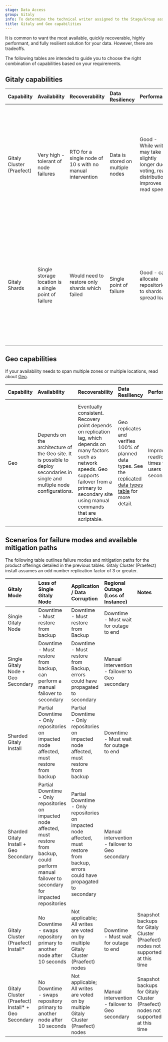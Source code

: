 ```yaml
---
stage: Data Access
group: Gitaly
info: To determine the technical writer assigned to the Stage/Group associated with this page, see https://handbook.gitlab.com/handbook/product/ux/technical-writing/#assignments
title: Gitaly and Geo capabilities
---
```


It is common to want the most available, quickly recoverable, highly performant,
and fully resilient solution for your data. However, there are tradeoffs.

The following tables are intended to guide you to choose the right combination of capabilities based on your requirements.

## Gitaly capabilities

| Capability                | Availability                                         | Recoverability                                            | Data Resiliency                  | Performance                                                                                        | Risks/Trade-offs                                                                                                                                                                                                                                 |
|:--------------------------|:-----------------------------------------------------|:----------------------------------------------------------|:---------------------------------|:---------------------------------------------------------------------------------------------------|:-------------------------------------------------------------------------------------------------------------------------------------------------------------------------------------------------------------------------------------------------|
| Gitaly Cluster (Praefect) | Very high - tolerant of node failures                | RTO for a single node of 10 s with no manual intervention | Data is stored on multiple nodes | Good - While writes may take slightly longer due to voting, read distribution improves read speeds | Trade-off - Slight decrease in write speed for redundant, strongly-consistent storage solution. Risks - [Does not support snapshot backups](praefect/_index.md#snapshot-backup-and-recovery), GitLab backup task can be slow for large data sets |
| Gitaly Shards             | Single storage location is a single point of failure | Would need to restore only shards which failed            | Single point of failure          | Good - can allocate repositories to shards to spread load                                          | Trade-off - Need to manually configure repositories into different shards to balance loads / storage space. Risks - Single point of failure relies on recovery process when single-node failure occurs                                           |

## Geo capabilities

If your availability needs to span multiple zones or multiple locations, read about [Geo](../geo/_index.md).

| Capability | Availability                                                                                                                  | Recoverability                                                                                                                                                                                                            | Data Resiliency                                                                                                                                                       | Performance                                         | Risks/Trade-offs                                                                                                                                                                                                                                     |
|:-----------|:------------------------------------------------------------------------------------------------------------------------------|:--------------------------------------------------------------------------------------------------------------------------------------------------------------------------------------------------------------------------|:----------------------------------------------------------------------------------------------------------------------------------------------------------------------|:----------------------------------------------------|:-----------------------------------------------------------------------------------------------------------------------------------------------------------------------------------------------------------------------------------------------------|
| Geo        | Depends on the architecture of the Geo site. It is possible to deploy secondaries in single and multiple node configurations. | Eventually consistent. Recovery point depends on replication lag, which depends on many factors such as network speeds. Geo supports failover from a primary to secondary site using manual commands that are scriptable. | Geo replicates and verifies 100% of planned data types. See the [replicated data types table](../geo/replication/datatypes.md#replicated-data-types) for more detail. | Improves read/clone times for users of a secondary. | Geo is not intended to replace other backup/restore solutions. Because of replication lag and the possibility of replicating bad data from a primary, customers should also take regular backups of their primary site and test the restore process. |

## Scenarios for failure modes and available mitigation paths

The following table outlines failure modes and mitigation paths for the product offerings detailed in the previous tables.
Gitaly Cluster (Praefect) install assumes an odd number replication factor of 3 or greater.

| Gitaly Mode                                        | Loss of Single Gitaly Node                                                                                                                                     | Application / Data Corruption                                                                                                       | Regional Outage (Loss of Instance)              | Notes                                                                           |
|:---------------------------------------------------|:---------------------------------------------------------------------------------------------------------------------------------------------------------------|:------------------------------------------------------------------------------------------------------------------------------------|:------------------------------------------------|:--------------------------------------------------------------------------------|
| Single Gitaly Node                                 | Downtime - Must restore from backup                                                                                                                            | Downtime - Must restore from Backup                                                                                                 | Downtime - Must wait for outage to end          |                                                                                 |
| Single Gitaly Node + Geo Secondary                 | Downtime - Must restore from backup, can perform a manual failover to secondary                                                                                | Downtime - Must restore from Backup, errors could have propagated to secondary                                                      | Manual intervention - failover to Geo secondary |                                                                                 |
| Sharded Gitaly Install                             | Partial Downtime - Only repositories on impacted node affected, must restore from backup                                                                       | Partial Downtime - Only repositories on impacted node affected, must restore from backup                                            | Downtime - Must wait for outage to end          |                                                                                 |
| Sharded Gitaly Install + Geo Secondary             | Partial Downtime - Only repositories on impacted node affected, must restore from backup, could perform manual failover to secondary for impacted repositories | Partial Downtime - Only repositories on impacted node affected, must restore from backup, errors could have propagated to secondary | Manual intervention - failover to Geo secondary |                                                                                 |
| Gitaly Cluster (Praefect) Install*                 | No Downtime - swaps repository primary to another node after 10 seconds                                                                                        | Not applicable; All writes are voted on by multiple Gitaly Cluster (Praefect) nodes                                                 | Downtime - Must wait for outage to end          | Snapshot backups for Gitaly Cluster (Praefect) nodes not supported at this time |
| Gitaly Cluster (Praefect) Install* + Geo Secondary | No Downtime - swaps repository primary to another node after 10 seconds                                                                                        | Not applicable; All writes are voted on by multiple Gitaly Cluster (Praefect) nodes                                                 | Manual intervention - failover to Geo secondary | Snapshot backups for Gitaly Cluster (Praefect) nodes not supported at this time |
